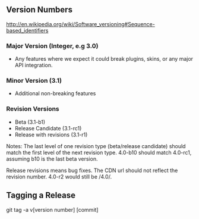 Version Numbers
---------------
http://en.wikipedia.org/wiki/Software_versioning#Sequence-based_identifiers

### Major Version (Integer, e.g 3.0)
- Any features where we expect it could break plugins, skins, or any major API integration.

### Minor Version (3.1)
- Additional non-breaking features

### Revision Versions

- Beta (3.1-b1)
- Release Candidate (3.1-rc1)
- Release with revisions (3.1-r1)

Notes:
The last level of one revision type (beta/release candidate) should match the first level of the next revision type. 4.0-b10 should match 4.0-rc1, assuming b10 is the last beta version.

Release revisions means bug fixes. The CDN url should not reflect the revision number. 4.0-r2 would still be /4.0/.

Tagging a Release
-----------------
git tag -a v[version number] [commit]